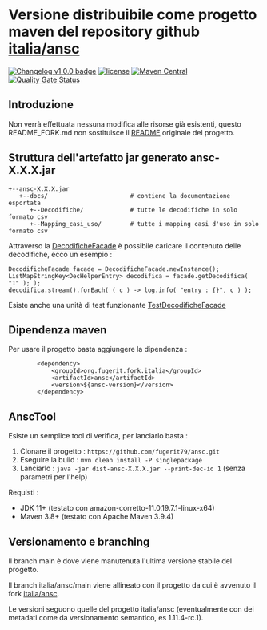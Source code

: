 # Versione distribuibile come progetto maven del repository github [italia/ansc](https://github.com/italia/ansc)

[![Changelog v1.0.0 badge](https://img.shields.io/badge/changelog-Keep%20a%20Changelog%20v1.1.0-%23E05735)](CHANGELOG.md) 
[![license](https://img.shields.io/badge/License-CC%20BY%204.0-teal.svg)](https://creativecommons.org/licenses/by/4.0/)
[![Maven Central](https://img.shields.io/maven-central/v/org.fugerit.fork.italia/ansc.svg)](https://mvnrepository.com/artifact/org.fugerit.fork.italia/ansc)
[![Quality Gate Status](https://sonarcloud.io/api/project_badges/measure?project=fugerit79_ansc&metric=alert_status)](https://sonarcloud.io/summary/new_code?id=fugerit79_ansc)

## Introduzione

Non verrà effettuata nessuna modifica alle risorse già esistenti, questo README_FORK.md non sostituisce il [README](README.md) originale del progetto.

## Struttura dell'artefatto jar generato ansc-X.X.X.jar

```
+--ansc-X.X.X.jar
   +--docs/                       # contiene la documentazione esportata
      +--Decodifiche/             # tutte le decodifiche in solo formato csv
      +--Mapping_casi_uso/        # tutte i mapping casi d'uso in solo formato csv
```

Attraverso la [DecodificheFacade](src/main/java/org/fugerit/fork/italia/ansc/decodifiche/DecodificheFacade.java) è possibile caricare il contenuto delle decodifiche, ecco un esempio : 

```
DecodificheFacade facade = DecodificheFacade.newInstance();
ListMapStringKey<DecHelperEntry> decodifica = facade.getDecodifica( "1" ); );
decodifica.stream().forEach( ( c ) -> log.info( "entry : {}", c ) );
```

Esiste anche una unità di test funzionante [TestDecodificheFacade](src/test/java/test/org/fugerit/fork/italia/ansc/decodifiche/TestDecodificheFacade.java)

## Dipendenza maven

Per usare il progetto basta aggiungere la dipendenza : 

```
		<dependency>
			<groupId>org.fugerit.fork.italia</groupId>
			<artifactId>ansc</artifactId>
			<version>${ansc-version}</version>			
		</dependency>
```

## AnscTool

Esiste un semplice tool di verifica, per lanciarlo basta :

1. Clonare il progetto : `https://github.com/fugerit79/ansc.git`
2. Eseguire la build : `mvn clean install -P singlepackage`
3. Lanciarlo : `java -jar dist-ansc-X.X.X.jar --print-dec-id 1` (senza parametri per l'help)

Requisti : 
* JDK 11+ (testato con amazon-corretto-11.0.19.7.1-linux-x64)
* Maven 3.8+ (testato con Apache Maven 3.9.4)

## Versionamento e branching

Il branch main è dove viene manutenuta l'ultima versione stabile del progetto.

Il branch italia/ansc/main viene allineato con il progetto da cui è avvenuto il fork [italia/ansc](https://github.com/italia/ansc).

Le versioni seguono quelle del progetto italia/ansc (eventualmente con dei metadati come da versionamento semantico, es 1.11.4-rc.1).